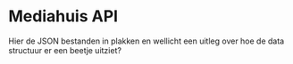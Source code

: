 # Mediahuis API

Hier de JSON bestanden in plakken en wellicht een uitleg over hoe de data structuur er een beetje uitziet?